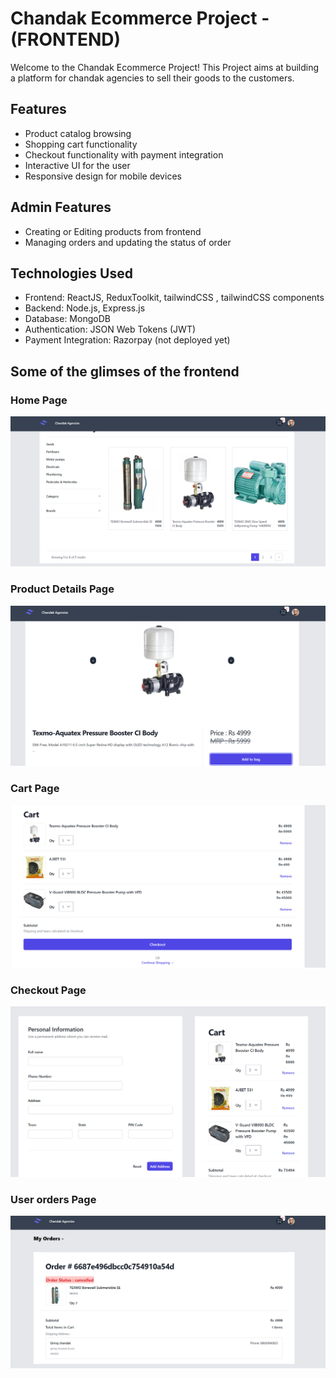 # Chandak Ecommerce Project - (FRONTEND)

Welcome to the Chandak Ecommerce Project! This Project aims at building a platform for chandak agencies to sell their goods to the customers.

## Features

- Product catalog browsing
- Shopping cart functionality
- Checkout functionality with payment integration
- Interactive UI for the user
- Responsive design for mobile devices

## Admin Features

- Creating or Editing products from frontend
- Managing orders and updating the status of order 

## Technologies Used

- Frontend: ReactJS, ReduxToolkit, tailwindCSS , tailwindCSS components 
- Backend: Node.js, Express.js
- Database: MongoDB
- Authentication: JSON Web Tokens (JWT)
- Payment Integration: Razorpay (not deployed yet)

## Some of the glimses of the frontend 

### Home Page
![Sample Image](./img/4.png)

### Product Details Page
![Sample Image](./img/2.png)

### Cart Page
![Sample Image](./img/3.png)

### Checkout Page
![Sample Image](./img/1.png)

### User orders Page
![Sample Image](./img/5.png)
